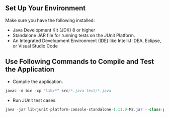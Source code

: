 ## Set Up Your Environment

Make sure you have the following installed:
- Java Development Kit (JDK) 8 or higher
- Standalone JAR file for running tests on the JUnit Platform.
- An Integrated Development Environment (IDE) like IntelliJ IDEA, Eclipse, or Visual Studio Code


## Use Following Commands to Compile and Test the Application

- Complie the application.
```java
javac -d bin -cp "lib/*" src/*.java test/*.java
````

- Run JUnit test cases.
```java
java -jar lib/junit-platform-console-standalone-1.11.0-M2.jar --class-path bin --scan-class-path
````
